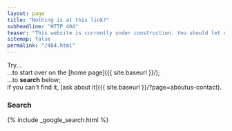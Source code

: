 ```yaml
---
layout: page
title: "Nothing is at this link?"
subheadline: "HTTP 404"
teaser: "This website is currently under construction. You should let us know if you see this page."
sitemap: false
permalink: "/404.html"
---
```


Try...  
...to start over on the [home page]({{ site.baseurl }}/);  
...to **search** below;  
if you can't find it, [ask about it]({{ site.baseurl }}/?page=aboutus-contact).

### Search

{% include _google_search.html %}
